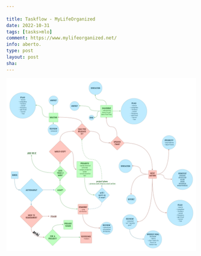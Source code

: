 ```yaml
---

title: Taskflow - MyLifeOrganized
date: 2022-10-31
tags: [tasks>mlo]
comment: https://www.mylifeorganized.net/
info: aberto.
type: post
layout: post
sha: 
---
```


[![MyLifeOrganized](https://raw.githubusercontent.com/marioseixas/marioseixas.github.io/main/assets/MLO%20-%20gtd.png "MyLifeOrganized")](https://raw.githubusercontent.com/marioseixas/marioseixas.github.io/main/assets/MLO%20-%20gtd.png "MyLifeOrganized")
